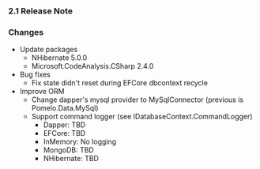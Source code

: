 ﻿### 2.1 Release Note

### Changes

- Update packages
	- NHibernate 5.0.0
	- Microsoft.CodeAnalysis.CSharp 2.4.0
- Bug fixes
	- Fix state didn't reset during EFCore dbcontext recycle
- Improve ORM
	- Change dapper's mysql provider to MySqlConnector (previous is Pomelo.Data.MySql)
	- Support command logger (see IDatabaseContext.CommandLogger)
		- Dapper: TBD
		- EFCore: TBD
		- InMemory: No logging
		- MongoDB: TBD
		- NHibernate: TBD
